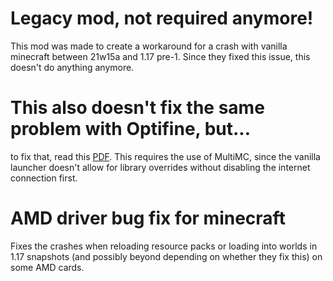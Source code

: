 # Legacy mod, not required anymore!

This mod was made to create a workaround for a crash with vanilla minecraft between 21w15a and 1.17 pre-1. Since they fixed this issue, this doesn't do anything anymore.

# This also doesn't fix the same problem with Optifine, but...

to fix that, read this [PDF](https://drive.google.com/file/d/1j30fiFudP_MnuQNM8g_FyzGmblqXL0iz/view?usp=sharing). This requires the use of MultiMC, since the vanilla launcher doesn't allow for library overrides without disabling the internet connection first.

# AMD driver bug fix for minecraft

Fixes the crashes when reloading resource packs or loading into worlds in 1.17 snapshots (and possibly beyond depending on whether they fix this) on some AMD cards.
